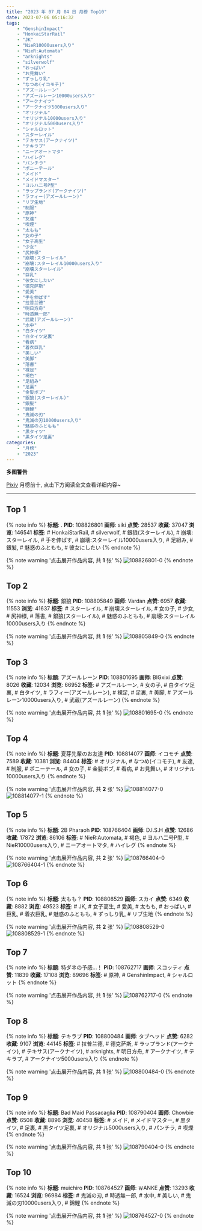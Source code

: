 ```yaml
---
title: "2023 年 07 月 04 日 月榜 Top10"
date: 2023-07-06 05:16:32
tags:
    - "GenshinImpact"
    - "HonkaiStarRail"
    - "JK"
    - "NieR10000users入り"
    - "NieR:Automata"
    - "arknights"
    - "silverwolf"
    - "おっぱい"
    - "お見舞い"
    - "ずっしり乳"
    - "なつめ(イコモチ)"
    - "アズールレーン"
    - "アズールレーン10000users入り"
    - "アークナイツ"
    - "アークナイツ5000users入り"
    - "オリジナル"
    - "オリジナル10000users入り"
    - "オリジナル5000users入り"
    - "シャルロット"
    - "スターレイル"
    - "テキサス(アークナイツ)"
    - "テキラプ"
    - "ニーアオートマタ"
    - "ハイレグ"
    - "パンチラ"
    - "ポニーテール"
    - "メイド"
    - "メイドマスター"
    - "ヨルハ二号P型"
    - "ラップランド(アークナイツ)"
    - "ラフィー(アズールレーン)"
    - "リブ生地"
    - "制服"
    - "原神"
    - "友達"
    - "喫煙"
    - "太もも"
    - "女の子"
    - "女子高生"
    - "少女"
    - "尻神様"
    - "崩壊:スターレイル"
    - "崩壊:スターレイル10000users入り"
    - "崩壊スターレイル"
    - "巨乳"
    - "彼女にしたい"
    - "德克萨斯"
    - "愛美"
    - "手を伸ばす"
    - "拉普兰德"
    - "明日方舟"
    - "時透無一郎"
    - "武蔵(アズールレーン)"
    - "水中"
    - "白タイツ"
    - "白タイツ足裏"
    - "看病"
    - "着衣巨乳"
    - "美しい"
    - "美脚"
    - "落書"
    - "裸足"
    - "褐色"
    - "足組み"
    - "足裏"
    - "金髪ボブ"
    - "銀狼(スターレイル)"
    - "銀髪"
    - "錦鯉"
    - "鬼滅の刃"
    - "鬼滅の刃10000users入り"
    - "魅惑のふともも"
    - "黒タイツ"
    - "黒タイツ足裏"
categories:
    - "月榜"
    - "2023"
---
```


<i class="fa fa-triangle-exclamation"></i>**多图警告**<i class="fa fa-triangle-exclamation"></i>

[Pixiv](https://www.pixiv.net/) 月榜前十, 点击下方阅读全文查看详细内容~

<!-- more -->

---

## Top 1

{% note info %}
**标题**: .
**PID**: 108826801 **画师**: siki
**点赞**: 28537 **收藏**: 37047 **浏览**: 146541
**标签**: # HonkaiStarRail, # silverwolf, # 銀狼(スターレイル), # 崩壊:スターレイル, # 手を伸ばす, # 崩壊:スターレイル10000users入り, # 足組み, # 銀髪, # 魅惑のふともも, # 彼女にしたい
{% endnote %}

{% note warning '点击展开作品内容, 共 **1** 张' %}
![108826801-0](https://i.pixiv.re/img-original/img/2023/06/08/11/17/42/108826801_p0.jpg)
{% endnote %}

## Top 2

{% note info %}
**标题**: 銀狼
**PID**: 108805849 **画师**: Vardan
**点赞**: 6957 **收藏**: 11553 **浏览**: 41637
**标签**: # スターレイル, # 崩壊スターレイル, # 女の子, # 少女, # 尻神様, # 落書, # 銀狼(スターレイル), # 魅惑のふともも, # 崩壊:スターレイル10000users入り
{% endnote %}

{% note warning '点击展开作品内容, 共 **1** 张' %}
![108805849-0](https://i.pixiv.re/img-original/img/2023/06/07/17/31/58/108805849_p0.png)
{% endnote %}

## Top 3

{% note info %}
**标题**: アズールレーン
**PID**: 108801695 **画师**: BIGxixi
**点赞**: 8026 **收藏**: 12034 **浏览**: 66952
**标签**: # アズールレーン, # 女の子, # 白タイツ足裏, # 白タイツ, # ラフィー(アズールレーン), # 裸足, # 足裏, # 美脚, # アズールレーン10000users入り, # 武蔵(アズールレーン)
{% endnote %}

{% note warning '点击展开作品内容, 共 **1** 张' %}
![108801695-0](https://i.pixiv.re/img-original/img/2023/06/07/13/02/58/108801695_p0.jpg)
{% endnote %}

## Top 4

{% note info %}
**标题**: 夏芽先輩のお友達
**PID**: 108814077 **画师**: イコモチ
**点赞**: 7589 **收藏**: 10381 **浏览**: 84404
**标签**: # オリジナル, # なつめ(イコモチ), # 友達, # 制服, # ポニーテール, # 女の子, # 金髪ボブ, # 看病, # お見舞い, # オリジナル10000users入り
{% endnote %}

{% note warning '点击展开作品内容, 共 **2** 张' %}
![108814077-0](https://i.pixiv.re/img-original/img/2023/06/07/22/30/31/108814077_p0.png)
![108814077-1](https://i.pixiv.re/img-original/img/2023/06/07/22/30/31/108814077_p1.png)
{% endnote %}

## Top 5

{% note info %}
**标题**: 2B Pharaoh
**PID**: 108766404 **画师**: D.I.S.H
**点赞**: 12686 **收藏**: 17872 **浏览**: 86106
**标签**: # NieR:Automata, # 褐色, # ヨルハ二号P型, # NieR10000users入り, # ニーアオートマタ, # ハイレグ
{% endnote %}

{% note warning '点击展开作品内容, 共 **2** 张' %}
![108766404-0](https://i.pixiv.re/img-original/img/2023/06/06/02/13/13/108766404_p0.jpg)
![108766404-1](https://i.pixiv.re/img-original/img/2023/06/06/02/13/13/108766404_p1.jpg)
{% endnote %}

## Top 6

{% note info %}
**标题**: 太もも？
**PID**: 108808529 **画师**: スカイ
**点赞**: 6349 **收藏**: 8882 **浏览**: 49523
**标签**: # JK, # 女子高生, # 愛美, # 太もも, # おっぱい, # 巨乳, # 着衣巨乳, # 魅惑のふともも, # ずっしり乳, # リブ生地
{% endnote %}

{% note warning '点击展开作品内容, 共 **2** 张' %}
![108808529-0](https://i.pixiv.re/img-original/img/2023/06/07/19/26/51/108808529_p0.jpg)
![108808529-1](https://i.pixiv.re/img-original/img/2023/06/07/19/26/51/108808529_p1.jpg)
{% endnote %}

## Top 7

{% note info %}
**标题**: 特ダネの予感…！
**PID**: 108762717 **画师**: スコッティ
**点赞**: 11839 **收藏**: 17108 **浏览**: 89696
**标签**: # 原神, # GenshinImpact, # シャルロット
{% endnote %}

{% note warning '点击展开作品内容, 共 **1** 张' %}
![108762717-0](https://i.pixiv.re/img-original/img/2023/06/06/00/00/25/108762717_p0.jpg)
{% endnote %}

## Top 8

{% note info %}
**标题**: テキラプ
**PID**: 108800484 **画师**: タブヘッド
**点赞**: 6282 **收藏**: 9107 **浏览**: 44145
**标签**: # 拉普兰德, # 德克萨斯, # ラップランド(アークナイツ), # テキサス(アークナイツ), # arknights, # 明日方舟, # アークナイツ, # テキラプ, # アークナイツ5000users入り
{% endnote %}

{% note warning '点击展开作品内容, 共 **1** 张' %}
![108800484-0](https://i.pixiv.re/img-original/img/2023/06/07/11/46/19/108800484_p0.jpg)
{% endnote %}

## Top 9

{% note info %}
**标题**: Bad Maid Passacaglia
**PID**: 108790404 **画师**: Chowbie
**点赞**: 6508 **收藏**: 8896 **浏览**: 40458
**标签**: # メイド, # メイドマスター, # 黒タイツ, # 足裏, # 黒タイツ足裏, # オリジナル5000users入り, # パンチラ, # 喫煙
{% endnote %}

{% note warning '点击展开作品内容, 共 **1** 张' %}
![108790404-0](https://i.pixiv.re/img-original/img/2023/06/07/00/00/44/108790404_p0.png)
{% endnote %}

## Top 10

{% note info %}
**标题**: muichiro
**PID**: 108764527 **画师**: ￦ANKE
**点赞**: 13293 **收藏**: 16524 **浏览**: 96984
**标签**: # 鬼滅の刃, # 時透無一郎, # 水中, # 美しい, # 鬼滅の刃10000users入り, # 錦鯉
{% endnote %}

{% note warning '点击展开作品内容, 共 **1** 张' %}
![108764527-0](https://i.pixiv.re/img-original/img/2023/06/06/00/49/33/108764527_p0.jpg)
{% endnote %}
